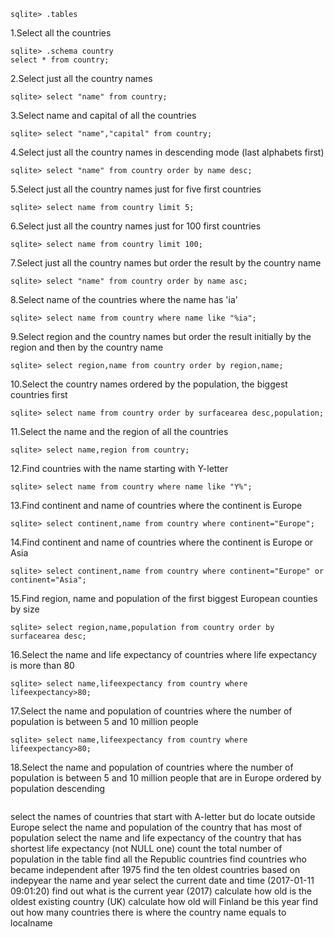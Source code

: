```
sqlite> .tables
```
1.Select all the countries
```
sqlite> .schema country
select * from country;
```
2.Select just all the country names
```
sqlite> select "name" from country;
```
3.Select name and capital of all the countries
```
sqlite> select "name","capital" from country;
```
4.Select just all the country names in descending mode (last alphabets first)
```
sqlite> select "name" from country order by name desc;
```
5.Select just all the country names just for five first countries
```
sqlite> select name from country limit 5;
```
6.Select just all the country names just for 100 first countries
```
sqlite> select name from country limit 100;
```
7.Select just all the country names but order the result by the country name
```
sqlite> select "name" from country order by name asc;
```
8.Select name of the countries where the name has 'ia'
```
sqlite> select name from country where name like "%ia";
```
9.Select region and the country names but order the result initially by the region and then by the country name
```
sqlite> select region,name from country order by region,name;
```
10.Select the country names ordered by the population, the biggest countries first
```
sqlite> select name from country order by surfacearea desc,population;
```
11.Select the name and the region of all the countries
```
sqlite> select name,region from country;
```
12.Find countries with the name starting with Y-letter
```
sqlite> select name from country where name like "Y%";
```
13.Find continent and name of countries where the continent is Europe
```
sqlite> select continent,name from country where continent="Europe";
```
14.Find continent and name of countries  where the continent is Europe or Asia
```
sqlite> select continent,name from country where continent="Europe" or continent="Asia";
```
15.Find region, name and population of the first biggest European counties by size
```
sqlite> select region,name,population from country order by surfacearea desc;
```	
16.Select the name and life expectancy of countries where life expectancy is more than 80
```
sqlite> select name,lifeexpectancy from country where lifeexpectancy>80;
```
17.Select the name and population of countries where the number of population is between 5 and 10 million people
```
sqlite> select name,lifeexpectancy from country where lifeexpectancy>80;
```
18.Select the name and population of countries where the number of population is between 5 and 10 million people that are in Europe ordered by population descending
```

```
select the names of countries that start with A-letter but do locate outside Europe
select the name and population of the country that has most of population
select the name and life expectancy of the country that has shortest life expectancy (not NULL one)
count the total number of population in the table
find all the Republic countries
find countries who became independent after 1975
find the ten oldest countries based on indepyear the name and year
select the current date and time (2017-01-11 09:01:20)
find out what is the current year (2017)
calculate how old is the oldest existing country (UK)
calculate how old will Finland be this year
find out how many countries there is where the country name equals to localname